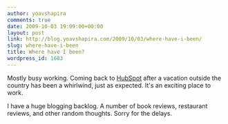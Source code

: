 ```yaml
---
author: yoavshapira
comments: true
date: 2009-10-03 19:09:00+00:00
layout: post
link: http://blog.yoavshapira.com/2009/10/03/where-have-i-been/
slug: where-have-i-been
title: Where have I been?
wordpress_id: 1683
---
```


Mostly busy working.  Coming back to [HubSpot](http://dev.hubspot.com) after a vacation outside the country has been a whirlwind, just as expected.  It's an exciting place to work.

  


I have a huge blogging backlog.  A number of book reviews, restaurant reviews, and other random thoughts.  Sorry for the delays.

  

